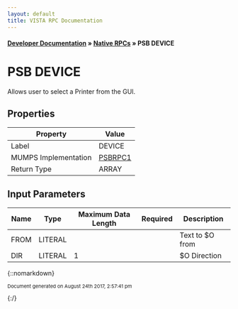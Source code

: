 ```yaml
---
layout: default
title: VISTA RPC Documentation
---
```


#### [Developer Documentation](../index) &#187; [Native RPCs](TableOfContents) &#187; PSB DEVICE<br/>
# PSB DEVICE

Allows user to select a Printer from the GUI.

## Properties

Property | Value
--- | ---
Label | DEVICE
MUMPS Implementation | [PSBRPC1](http://code.osehra.org/dox/Routine_PSBRPC1_source.html)
Return Type | ARRAY


## Input Parameters

Name | Type | Maximum Data Length | Required | Description
--- | --- | --- | --- | ---
FROM | LITERAL |  |  | Text to $O from
DIR | LITERAL | 1 |  | $O Direction



{::nomarkdown} <br/><p style="font-size: 11px">Document generated on August 24th 2017, 2:57:41 pm</p>{:/}